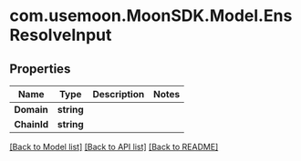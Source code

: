 # com.usemoon.MoonSDK.Model.EnsResolveInput

## Properties

Name | Type | Description | Notes
------------ | ------------- | ------------- | -------------
**Domain** | **string** |  | 
**ChainId** | **string** |  | 

[[Back to Model list]](../README.md#documentation-for-models) [[Back to API list]](../README.md#documentation-for-api-endpoints) [[Back to README]](../README.md)

